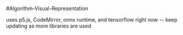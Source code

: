 #Algorithm-Visual-Representation

uses p5.js, CodeMirror, onnx runtime, and tensorflow right now -- keep updating as more libraries are used
